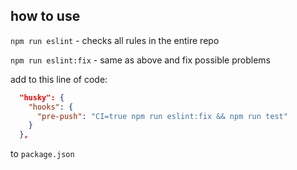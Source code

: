 ## how to use

```npm run eslint``` - checks all rules in the entire repo

```npm run eslint:fix``` - same as above and fix possible problems

add to this line of code:

```JSON
  "husky": {
    "hooks": {
      "pre-push": "CI=true npm run eslint:fix && npm run test"
    }
  },
```

to ```package.json```

